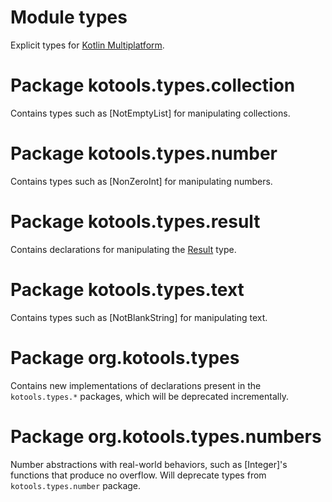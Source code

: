 # Module types

Explicit types for [Kotlin Multiplatform].

[kotlin multiplatform]: https://www.jetbrains.com/kotlin-multiplatform

# Package kotools.types.collection

Contains types such as [NotEmptyList] for manipulating collections.

# Package kotools.types.number

Contains types such as [NonZeroInt] for manipulating numbers.

# Package kotools.types.result

Contains declarations for manipulating the
[Result](https://kotlinlang.org/api/latest/jvm/stdlib/kotlin/-result) type.

# Package kotools.types.text

Contains types such as [NotBlankString] for manipulating text.

# Package org.kotools.types

Contains new implementations of declarations present in the `kotools.types.*`
packages, which will be deprecated incrementally.

# Package org.kotools.types.numbers

Number abstractions with real-world behaviors, such as [Integer]'s functions
that produce no overflow. Will deprecate types from `kotools.types.number`
package.
